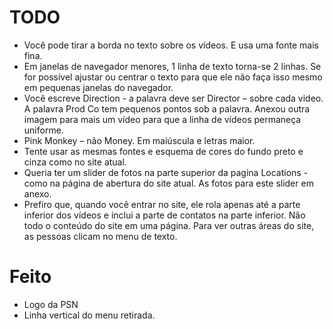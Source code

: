 # TODO

- Você pode tirar a borda no texto sobre os vídeos. E usa uma fonte mais fina.
- Em janelas de navegador menores, 1 linha de texto torna-se 2 linhas. Se for possível ajustar ou centrar o texto para que ele não faça isso mesmo em pequenas janelas do navegador.
- Você escreve Direction - a palavra deve ser Director – sobre cada video. A palavra Prod Co tem pequenos pontos sob a palavra. Anexou outra imagem para mais um vídeo para que a linha de vídeos permaneça uniforme.
- Pink Monkey – não Money. Em maiúscula e letras maior.
- Tente usar as mesmas fontes e esquema de cores do fundo preto e cinza como no site atual.
- Queria ter um slider de fotos na parte superior da pagina Locations - como na página de abertura do site atual. As fotos para este slider em anexo.
- Prefiro que, quando você entrar no site, ele rola apenas até a parte inferior dos vídeos e inclui a parte de contatos na parte inferior. Não todo o conteúdo do site em uma página. Para ver outras áreas do site, as pessoas clicam no menu de texto.

# Feito

- Logo da PSN
- Linha vertical do menu retirada.
